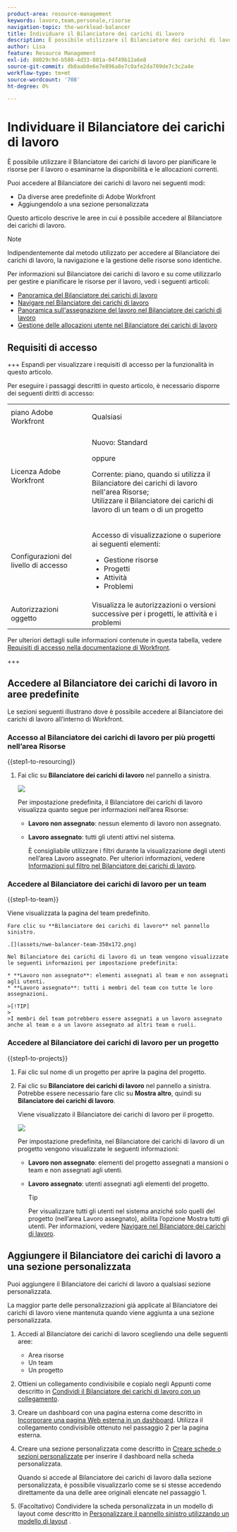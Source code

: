 ```yaml
---
product-area: resource-management
keywords: lavoro,team,personale,risorse
navigation-topic: the-workload-balancer
title: Individuare il Bilanciatore dei carichi di lavoro
description: È possibile utilizzare il Bilanciatore dei carichi di lavoro per pianificare le risorse per il lavoro o esaminarne la disponibilità e le allocazioni correnti.
author: Lisa
feature: Resource Management
exl-id: 88029c9d-b588-4d33-801a-04f49b12a6e8
source-git-commit: db0aab0e6e7e896a8e7c0afe2da709de7c3c2a4e
workflow-type: tm+mt
source-wordcount: '708'
ht-degree: 0%

---
```


# Individuare il Bilanciatore dei carichi di lavoro

È possibile utilizzare il Bilanciatore dei carichi di lavoro per pianificare le risorse per il lavoro o esaminarne la disponibilità e le allocazioni correnti.

Puoi accedere al Bilanciatore dei carichi di lavoro nei seguenti modi:

* Da diverse aree predefinite di Adobe Workfront
* Aggiungendolo a una sezione personalizzata

Questo articolo descrive le aree in cui è possibile accedere al Bilanciatore dei carichi di lavoro.

>[!NOTE]
>
>Indipendentemente dal metodo utilizzato per accedere al Bilanciatore dei carichi di lavoro, la navigazione e la gestione delle risorse sono identiche.
>
>Per informazioni sul Bilanciatore dei carichi di lavoro e su come utilizzarlo per gestire e pianificare le risorse per il lavoro, vedi i seguenti articoli:
>
>* [Panoramica del Bilanciatore dei carichi di lavoro](../../resource-mgmt/workload-balancer/overview-workload-balancer.md)
>* [Navigare nel Bilanciatore dei carichi di lavoro](../../resource-mgmt/workload-balancer/navigate-the-workload-balancer.md)
>* [Panoramica sull&#39;assegnazione del lavoro nel Bilanciatore dei carichi di lavoro](../../resource-mgmt/workload-balancer/assign-work-in-workload-balancer.md)
>* [Gestione delle allocazioni utente nel Bilanciatore dei carichi di lavoro](../../resource-mgmt/workload-balancer/manage-user-allocations-workload-balancer.md)

## Requisiti di accesso

+++ Espandi per visualizzare i requisiti di accesso per la funzionalità in questo articolo.

Per eseguire i passaggi descritti in questo articolo, è necessario disporre dei seguenti diritti di accesso:

<table style="table-layout:auto"> 
 <col> 
 <col> 
 <tbody> 
  <tr> 
   <td role="rowheader">piano Adobe Workfront</td> 
   <td> <p>Qualsiasi </p> </td> 
  </tr> 
  <tr> 
   <td role="rowheader">Licenza Adobe Workfront</td> 
   <td><p>Nuovo: Standard</p>
       <p>oppure</p>
       <p>Corrente: piano, quando si utilizza il Bilanciatore dei carichi di lavoro nell'area Risorse;</br>
       Utilizzare il Bilanciatore dei carichi di lavoro di un team o di un progetto</p></td>
  </tr> 
   <td role="rowheader">Configurazioni del livello di accesso</td> 
   <td> <p>Accesso di visualizzazione o superiore ai seguenti elementi:</p> 
    <ul> 
     <li>Gestione risorse</li> 
     <li>Progetti</li> 
     <li>Attività</li> 
     <li>Problemi</li> 
    </ul> </td> 
  </tr> 
  <tr> 
   <td role="rowheader">Autorizzazioni oggetto</td> 
   <td>Visualizza le autorizzazioni o versioni successive per i progetti, le attività e i problemi</td> 
  </tr> 
 </tbody> 
</table>

Per ulteriori dettagli sulle informazioni contenute in questa tabella, vedere [Requisiti di accesso nella documentazione di Workfront](/help/quicksilver/administration-and-setup/add-users/access-levels-and-object-permissions/access-level-requirements-in-documentation.md).

+++

## Accedere al Bilanciatore dei carichi di lavoro in aree predefinite

Le sezioni seguenti illustrano dove è possibile accedere al Bilanciatore dei carichi di lavoro all’interno di Workfront.

### Accesso al Bilanciatore dei carichi di lavoro per più progetti nell’area Risorse

{{step1-to-resourcing}}

1. Fai clic su **Bilanciatore dei carichi di lavoro** nel pannello a sinistra.

   ![](assets/nwe-balancer-global.png)

   Per impostazione predefinita, il Bilanciatore dei carichi di lavoro visualizza quanto segue per informazioni nell’area Risorse:

   * **Lavoro non assegnato**: nessun elemento di lavoro non assegnato.
   * **Lavoro assegnato**: tutti gli utenti attivi nel sistema.

     È consigliabile utilizzare i filtri durante la visualizzazione degli utenti nell’area Lavoro assegnato. Per ulteriori informazioni, vedere [Informazioni sul filtro nel Bilanciatore dei carichi di lavoro](../workload-balancer/filter-information-workload-balancer.md).

### Accedere al Bilanciatore dei carichi di lavoro per un team

{{step1-to-team}}

Viene visualizzata la pagina del team predefinito.

    Fare clic su **Bilanciatore dei carichi di lavoro** nel pannello sinistro.
    
    .[](assets/nwe-balancer-team-350x172.png)
    
    Nel Bilanciatore dei carichi di lavoro di un team vengono visualizzate le seguenti informazioni per impostazione predefinita:
    
    * **Lavoro non assegnato**: elementi assegnati al team e non assegnati agli utenti.
    * **Lavoro assegnato**: tutti i membri del team con tutte le loro assegnazioni.
    
    >[!TIP]
    >
    >I membri del team potrebbero essere assegnati a un lavoro assegnato anche al team o a un lavoro assegnato ad altri team o ruoli.

### Accedere al Bilanciatore dei carichi di lavoro per un progetto

{{step1-to-projects}}

1. Fai clic sul nome di un progetto per aprire la pagina del progetto.
1. Fai clic su **Bilanciatore dei carichi di lavoro** nel pannello a sinistra. Potrebbe essere necessario fare clic su **Mostra altro**, quindi su **Bilanciatore dei carichi di lavoro**.

   Viene visualizzato il Bilanciatore dei carichi di lavoro per il progetto.

   ![](assets/nwe-balancer-project-350x152.png)

   Per impostazione predefinita, nel Bilanciatore dei carichi di lavoro di un progetto vengono visualizzate le seguenti informazioni:

   * **Lavoro non assegnato**: elementi del progetto assegnati a mansioni o team e non assegnati agli utenti.
   * **Lavoro assegnato**: utenti assegnati agli elementi del progetto.

     >[!TIP]
     >
     >Per visualizzare tutti gli utenti nel sistema anziché solo quelli del progetto (nell’area Lavoro assegnato), abilita l’opzione Mostra tutti gli utenti. Per informazioni, vedere [Navigare nel Bilanciatore dei carichi di lavoro](../workload-balancer/navigate-the-workload-balancer.md).


## Aggiungere il Bilanciatore dei carichi di lavoro a una sezione personalizzata

Puoi aggiungere il Bilanciatore dei carichi di lavoro a qualsiasi sezione personalizzata.

La maggior parte delle personalizzazioni già applicate al Bilanciatore dei carichi di lavoro viene mantenuta quando viene aggiunta a una sezione personalizzata.

1. Accedi al Bilanciatore dei carichi di lavoro scegliendo una delle seguenti aree:

   * Area risorse
   * Un team
   * Un progetto

1. Ottieni un collegamento condivisibile e copialo negli Appunti come descritto in [Condividi il Bilanciatore dei carichi di lavoro con un collegamento](../../resource-mgmt/workload-balancer/share-link-for-workload-balancer.md).
1. Creare un dashboard con una pagina esterna come descritto in [Incorporare una pagina Web esterna in un dashboard](../../reports-and-dashboards/dashboards/creating-and-managing-dashboards/embed-external-web-page-dashboard.md). Utilizza il collegamento condivisibile ottenuto nel passaggio 2 per la pagina esterna.

   <!--
      (NOTE: ensure this stays correct)
      -->

1. Creare una sezione personalizzata come descritto in [Creare schede o sezioni personalizzate](../../workfront-basics/manage-your-account-and-profile/configuring-your-user-profile/create-custom-tabs.md) per inserire il dashboard nella scheda personalizzata.

   Quando si accede al Bilanciatore dei carichi di lavoro dalla sezione personalizzata, è possibile visualizzarlo come se si stesse accedendo direttamente da una delle aree originali elencate nel passaggio 1.

   <!--
      (NOTE: ensure this stays correct)
     -->

1. (Facoltativo) Condividere la scheda personalizzata in un modello di layout come descritto in [Personalizzare il pannello sinistro utilizzando un modello di layout](../../administration-and-setup/customize-workfront/use-layout-templates/customize-left-panel.md) .


<!--
For a team:

* From the Workload Balancer section of a team.

  You can adjust allocations and review or assign work from multiple projects to individual team members.

For a project:

  You can do the following when you use the Workload Balancer within a project:

   * Assign work on the project to users already assigned other work on the project.
   * Assign work to any user that might not be on the project.

   * View additional work that users are assigned to on other projects.
   * Adjust user allocations to work items.-->